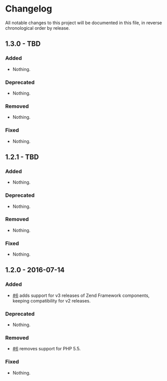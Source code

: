 # Changelog

All notable changes to this project will be documented in this file, in reverse chronological order by release.

## 1.3.0 - TBD

### Added

- Nothing.

### Deprecated

- Nothing.

### Removed

- Nothing.

### Fixed

- Nothing.

## 1.2.1 - TBD

### Added

- Nothing.

### Deprecated

- Nothing.

### Removed

- Nothing.

### Fixed

- Nothing.

## 1.2.0 - 2016-07-14

### Added

- [#6](https://github.com/zfcampus/zf-apigility-documentation-apiblueprint/pull/6)
  adds support for v3 releases of Zend Framework components, keeping
  compatibility for v2 releases.

### Deprecated

- Nothing.

### Removed

- [#6](https://github.com/zfcampus/zf-apigility-documentation-apiblueprint/pull/6)
  removes support for PHP 5.5.

### Fixed

- Nothing.
